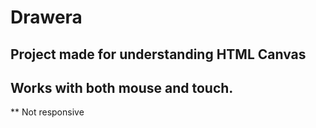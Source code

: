 # Drawera
## Project made for understanding HTML Canvas
## Works with both mouse and touch.
** Not responsive
